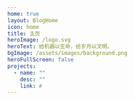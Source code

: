 ```yaml
---
home: true
layout: BlogHome
icon: home
title: 主页
heroImage: /logo.svg
heroText: 给机器以生命，给岁月以文明。
bgImage: /assets/images/background.png
heroFullScreen: false
projects:
  - name: ""
    desc: ""
    link: #
---
```

